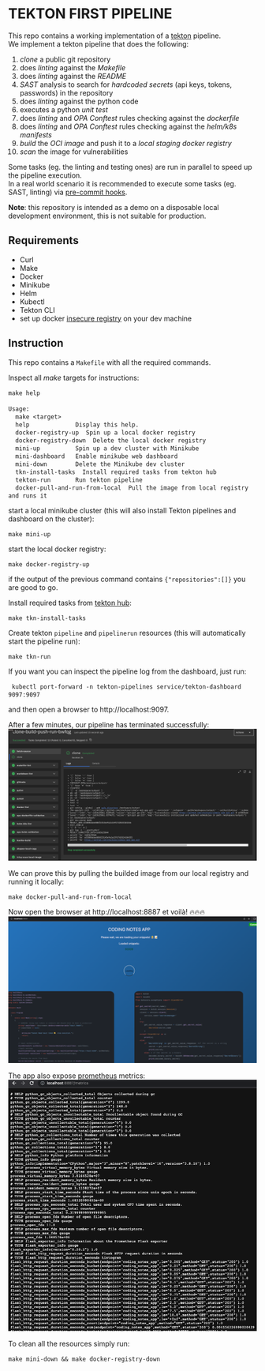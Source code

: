 # TEKTON FIRST PIPELINE
This repo contains a working implementation of a [tekton](https://tekton.dev/) pipeline.
<br/>
We implement a tekton pipeline that does the following:
1. *clone* a public git repository
2. does *linting* against the *Makefile*
3. does *linting* against the *README*
4. *SAST* analysis to search for *hardcoded secrets* (api keys, tokens, passwords) in the repository
5. does *linting* against the python code
6. executes a python *unit test*
7. does *linting* and *OPA Conftest* rules checking against the *dockerfile*
8. does *linting* and *OPA Conftest* rules checking against the *helm/k8s manifests*
9.  *build* the *OCI image* and push it to a *local staging docker registry*
10. *scan* the image for vulnerabilities

Some tasks (eg. the linting and testing ones) are run in parallel to speed up the pipeline execution.  
In a real world scenario it is recommended to execute some tasks (eg. SAST, linting) via [pre-commit hooks](https://pre-commit.com/).

**Note**: this repository is intended as a demo on a disposable local development environment, this is not suitable for production.


## Requirements
- Curl
- Make
- Docker
- Minikube
- Helm
- Kubectl
- Tekton CLI
- set up docker [insecure registry](https://docs.docker.com/registry/insecure/) on your dev machine


## Instruction
This repo contains a `Makefile` with all the required commands.

Inspect all *make* targets for instructions:
```console
make help

Usage:
  make <target>
  help             Display this help.
  docker-registry-up  Spin up a local docker registry
  docker-registry-down  Delete the local docker registry
  mini-up          Spin up a dev cluster with Minikube
  mini-dashboard   Enable minikube web dashboard
  mini-down        Delete the Minikube dev cluster
  tkn-install-tasks  Install required tasks from tekton hub
  tekton-run       Run tekton pipeline
  docker-pull-and-run-from-local  Pull the image from local registry and runs it
```

start a local minikube cluster (this will also install Tekton pipelines and dashboard on the cluster):
```console
make mini-up
```

start the local docker registry:
```console
make docker-registry-up
```
if the output of the previous command contains `{"repositories":[]}` you are good to go.

Install required tasks from [tekton hub](https://hub.tekton.dev/):
```console
make tkn-install-tasks
```
Create tekton `pipeline` and `pipelinerun` resources (this will automatically start the pipeline run):
```console
make tkn-run
```

If you want you can inspect the pipeline log from the dashboard, just run:
```console
 kubectl port-forward -n tekton-pipelines service/tekton-dashboard 9097:9097
```
and then open a browser to http://localhost:9097.

After a few minutes, our pipeline has terminated successfully:
![pipeline](images/pipeline.png)

We can prove this by pulling the builded image from our local registry and running it locally:
```console
make docker-pull-and-run-from-local
```

Now open the browser at http://localhost:8887 et voilà! 🔥🔥🔥
![app](images/app.png)


The app also expose [prometheus](https://prometheus.io/) metrics:  
![prometheus](images/metrics.png)



To clean all the resources simply run:
```console
make mini-down && make docker-registry-down
```
